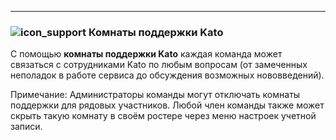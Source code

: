 ***

### ![icon_support](https://s3.amazonaws.com/kato-share/81bb199e41a8e4729cd4e1354aa2af9a611c2534a46be563149eda97cfb61954/clip.png) Комнаты поддержки Kato

С помощью **комнаты поддержки Kato** каждая команда может связаться с сотрудниками Kato по любым вопросам (от замеченных неполадок в работе сервиса до обсуждения возможных нововведений). 

Примечание: Администраторы команды могут отключать комнаты поддержки для рядовых участников. Любой член команды также может скрыть такую комнату в своём ростере через меню настроек учетной записи.
